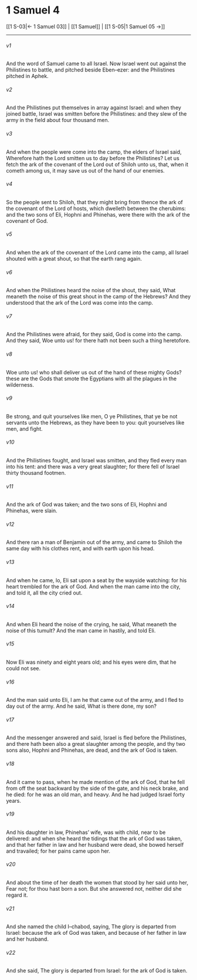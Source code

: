 # 1 Samuel 4

[[1 S-03|← 1 Samuel 03]] | [[1 Samuel]] | [[1 S-05|1 Samuel 05 →]]
***

###### v1
And the word of Samuel came to all Israel. Now Israel went out against the Philistines to battle, and pitched beside Eben–ezer: and the Philistines pitched in Aphek.
###### v2
And the Philistines put themselves in array against Israel: and when they joined battle, Israel was smitten before the Philistines: and they slew of the army in the field about four thousand men.
###### v3
And when the people were come into the camp, the elders of Israel said, Wherefore hath the Lord smitten us to day before the Philistines? Let us fetch the ark of the covenant of the Lord out of Shiloh unto us, that, when it cometh among us, it may save us out of the hand of our enemies.
###### v4
So the people sent to Shiloh, that they might bring from thence the ark of the covenant of the Lord of hosts, which dwelleth between the cherubims: and the two sons of Eli, Hophni and Phinehas, were there with the ark of the covenant of God.
###### v5
And when the ark of the covenant of the Lord came into the camp, all Israel shouted with a great shout, so that the earth rang again.
###### v6
And when the Philistines heard the noise of the shout, they said, What meaneth the noise of this great shout in the camp of the Hebrews? And they understood that the ark of the Lord was come into the camp.
###### v7
And the Philistines were afraid, for they said, God is come into the camp. And they said, Woe unto us! for there hath not been such a thing heretofore.
###### v8
Woe unto us! who shall deliver us out of the hand of these mighty Gods? these are the Gods that smote the Egyptians with all the plagues in the wilderness.
###### v9
Be strong, and quit yourselves like men, O ye Philistines, that ye be not servants unto the Hebrews, as they have been to you: quit yourselves like men, and fight.
###### v10
And the Philistines fought, and Israel was smitten, and they fled every man into his tent: and there was a very great slaughter; for there fell of Israel thirty thousand footmen.
###### v11
And the ark of God was taken; and the two sons of Eli, Hophni and Phinehas, were slain.
###### v12
And there ran a man of Benjamin out of the army, and came to Shiloh the same day with his clothes rent, and with earth upon his head.
###### v13
And when he came, lo, Eli sat upon a seat by the wayside watching: for his heart trembled for the ark of God. And when the man came into the city, and told it, all the city cried out.
###### v14
And when Eli heard the noise of the crying, he said, What meaneth the noise of this tumult? And the man came in hastily, and told Eli.
###### v15
Now Eli was ninety and eight years old; and his eyes were dim, that he could not see.
###### v16
And the man said unto Eli, I am he that came out of the army, and I fled to day out of the army. And he said, What is there done, my son?
###### v17
And the messenger answered and said, Israel is fled before the Philistines, and there hath been also a great slaughter among the people, and thy two sons also, Hophni and Phinehas, are dead, and the ark of God is taken.
###### v18
And it came to pass, when he made mention of the ark of God, that he fell from off the seat backward by the side of the gate, and his neck brake, and he died: for he was an old man, and heavy. And he had judged Israel forty years.
###### v19
And his daughter in law, Phinehas’ wife, was with child, near to be delivered: and when she heard the tidings that the ark of God was taken, and that her father in law and her husband were dead, she bowed herself and travailed; for her pains came upon her.
###### v20
And about the time of her death the women that stood by her said unto her, Fear not; for thou hast born a son. But she answered not, neither did she regard it.
###### v21
And she named the child I–chabod, saying, The glory is departed from Israel: because the ark of God was taken, and because of her father in law and her husband.
###### v22
And she said, The glory is departed from Israel: for the ark of God is taken. 
